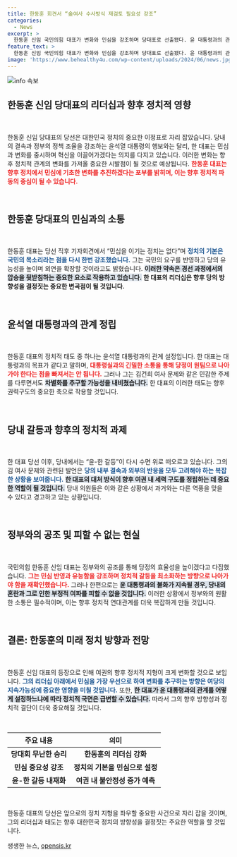 ```yaml
---
title: 한동훈 회견서 “金여사 수사방식 재검토 필요성 강조”
categories:
  - News
excerpt: >
  한동훈 신임 국민의힘 대표가 변화와 민심을 강조하며 당대표로 선출됐다. 윤 대통령과의 관계 설정에 따라 여권의 권력 구도가 뒤바뀔 가능성이 제기되며, 김건희 여사 문제 또한 갈등의 핵심으로 떠오르고 있다.
feature_text: >
  한동훈 신임 국민의힘 대표가 변화와 민심을 강조하며 당대표로 선출됐다. 윤 대통령과의 관계 설정에 따라 여권의 권력 구도가 뒤바뀔 가능성이 제기되며, 김건희 여사 문제 또한 갈등의 핵심으로 떠오르고 있다.
image: 'https://www.behealthy4u.com/wp-content/uploads/2024/06/news.jpg'
---
```


<p><img src="https://www.behealthy4u.com/wp-content/uploads/2024/06/news.jpg" alt="info 속보" /></p>

<h2 data-ke-size="size26">한동훈 신임 당대표의 리더십과 향후 정치적 영향</h2>

<p data-ke-size="size16">&nbsp;</p>

<p>한동훈 신임 당대표의 당선은 대한민국 정치의 중요한 이정표로 자리 잡았습니다. 당내의 결속과 정부의 정책 조율을 강조하는 윤석열 대통령의 행보와는 달리, 한 대표는 민심과 변화를 중시하며 혁신을 이끌어가겠다는 의지를 다지고 있습니다. 이러한 변화는 향후 정치적 관계의 변화를 가져올 중요한 시발점이 될 것으로 예상됩니다. <b><span style="color: #ee2323;">한동훈 대표는 향후 정치에서 민심에 기초한 변화를 추진하겠다는 포부를 밝히며, 이는 향후 정치적 파동의 중심이 될 수 있습니다.</span></b><p data-ke-size="size16">&nbsp;</p></p>

<h2 data-ke-size="size26">한동훈 당대표의 민심과의 소통</h2>

<p data-ke-size="size16">&nbsp;</p>

<p>한동훈 대표는 당선 직후 기자회견에서 “민심을 이기는 정치는 없다”며 <b><span style="color: #1a5490;">정치의 기본은 국민의 목소리라는 점을 다시 한번 강조했습니다.</span></b> 그는 국민의 요구를 반영하고 당의 유능성을 높이며 외연을 확장할 것이라고도 밝혔습니다. <b><span style="background-color: #21538527;">이러한 약속은 경선 과정에서의 압승을 뒷받침하는 중요한 요소로 작용하고 있습니다.</span></b> <b>한 대표의 리더십은 향후 당의 방향성을 결정짓는 중요한 변곡점이 될 것입니다.</b> <p data-ke-size="size16">&nbsp;</p></p>

<h2 data-ke-size="size26">윤석열 대통령과의 관계 정립</h2>

<p data-ke-size="size16">&nbsp;</p>

<p>한동훈 대표의 정치적 태도 중 하나는 윤석열 대통령과의 관계 설정입니다. 한 대표는 대통령과의 목표가 같다고 말하며, <b><span style="color: #ee2323;">대통령실과의 긴밀한 소통을 통해 당정이 원팀으로 나아가야 한다는 점을 빠져서는 안 됩니다.</span></b> 그러나 그는 김건희 여사 문제와 같은 민감한 주제를 다루면서도 <b><span style="background-color: #21538527;">차별화를 추구할 가능성을 내비쳤습니다.</span></b> 한 대표의 이러한 태도는 향후 권력구도의 중요한 축으로 작용할 것입니다. <p data-ke-size="size16">&nbsp;</p></p>

<h2 data-ke-size="size26">당내 갈등과 향후의 정치적 과제</h2>

<p data-ke-size="size16">&nbsp;</p>

<p>한 대표 당선 이후, 당내에서는 “윤-한 갈등”이 다시 수면 위로 떠오르고 있습니다. 그의 김 여사 문제와 관련된 발언은 <b><span style="color: #1a5490;">당의 내부 결속과 외부의 반응을 모두 고려해야 하는 복잡한 상황을 보여줍니다.</span></b> <b><span style="background-color: #21538527;">한 대표의 대처 방식이 향후 여권 내 세력 구도를 정립하는 데 중요한 역할이 될 것입니다.</span></b> 당내 의원들은 이와 같은 상황에서 과거와는 다른 역풍을 맞을 수 있다고 경고하고 있는 상황입니다. <p data-ke-size="size16">&nbsp;</p></p>

<h2 data-ke-size="size26">정부와의 공조 및 피할 수 없는 현실</h2>

<p data-ke-size="size16">&nbsp;</p>

<p>국민의힘 한동훈 신임 대표는 정부와의 공조를 통해 당정의 효율성을 높이겠다고 다짐했습니다. <b><span style="color: #ee2323;">그는 민심 반영과 유능함을 강조하며 정치적 갈등을 최소화하는 방향으로 나아가야 함을 재확인했습니다.</span></b> 그러나 한편으로는 <b><span style="background-color: #21538527;">윤 대통령과의 불화가 지속될 경우, 당내의 혼란과 그로 인한 부정적 여파를 피할 수 없을 것입니다.</span></b> 이러한 상황에서 정부와의 원활한 소통은 필수적이며, 이는 향후 정치적 연대관계를 더욱 복잡하게 만들 것입니다. <p data-ke-size="size16">&nbsp;</p></p>

<h2 data-ke-size="size26">결론: 한동훈의 미래 정치 방향과 전망</h2>

<p data-ke-size="size16">&nbsp;</p>

<p>한동훈 신임 대표의 등장으로 인해 여권의 향후 정치적 지형이 크게 변화할 것으로 보입니다. <b><span style="color: #1a5490;">그의 리더십 아래에서 민심을 가장 우선으로 하여 변화를 추구하는 방향은 여당의 지속가능성에 중요한 영향을 미칠 것입니다.</span></b> 또한, <b><span style="background-color: #21538527;">한 대표가 윤 대통령과의 관계를 어떻게 설정하느냐에 따라 정치적 국면은 급변할 수 있습니다.</span></b> 따라서 그의 향후 방향성과 정치적 결단이 더욱 중요해질 것입니다. <p data-ke-size="size16">&nbsp;</p></p>

<table style="width: 100%; border-collapse: collapse;">
    <thead>
        <tr>
            <th style="text-align: center; height: 17px;"><b>주요 내용</b></th>
            <th style="text-align: center; height: 17px;"><b>의미</b></th>
        </tr>
    </thead>
    <tbody>
        <tr>
            <td style="text-align: center; height: 17px;"><b>당대회 무난한 승리</b></td>
            <td style="text-align: center; height: 17px;"><b>한동훈의 리더십 강화</b></td>
        </tr>
        <tr>
            <td style="text-align: center; height: 17px;"><b>민심 중요성 강조</b></td>
            <td style="text-align: center; height: 17px;"><b>정치의 기본을 민심으로 설정</b></td>
        </tr>
        <tr>
            <td style="text-align: center; height: 17px;"><b>윤-한 갈등 내재화</b></td>
            <td style="text-align: center; height: 17px;"><b>여권 내 불안정성 증가 예측</b></td>
        </tr>
    </tbody>
</table>

<p data-ke-size="size16">&nbsp;</p>

<p>한동훈 대표의 당선은 앞으로의 정치 지형을 좌우할 중요한 사건으로 자리 잡을 것이며, 그의 리더십과 태도는 향후 대한민국 정치의 방향성을 결정짓는 주요한 역할을 할 것입니다.</p>
생생한 뉴스, <a href="https://opensis.kr" rel="dofollow">opensis.kr</a>



